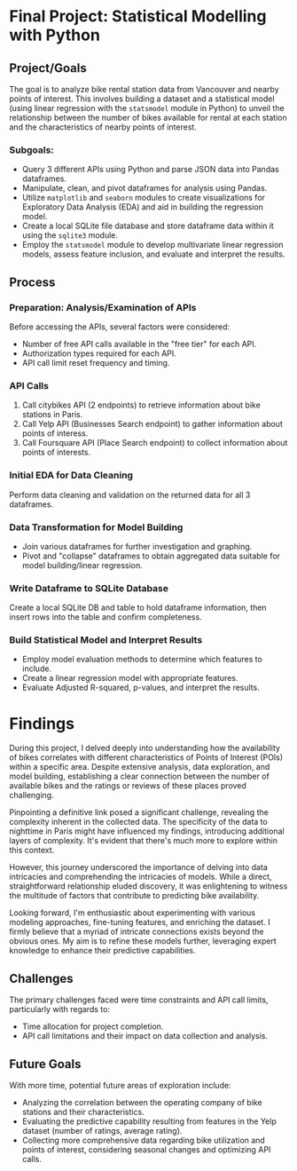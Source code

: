 # Final Project: Statistical Modelling with Python

## Project/Goals

The goal is to analyze bike rental station data from Vancouver and nearby points of interest. This involves building a dataset and a statistical model (using linear regression with the `statsmodel` module in Python) to unveil the relationship between the number of bikes available for rental at each station and the characteristics of nearby points of interest.

### Subgoals:

- Query 3 different APIs using Python and parse JSON data into Pandas dataframes.
- Manipulate, clean, and pivot dataframes for analysis using Pandas.
- Utilize `matplotlib` and `seaborn` modules to create visualizations for Exploratory Data Analysis (EDA) and aid in building the regression model.
- Create a local SQLite file database and store dataframe data within it using the `sqlite3` module.
- Employ the `statsmodel` module to develop multivariate linear regression models, assess feature inclusion, and evaluate and interpret the results.

## Process

### Preparation: Analysis/Examination of APIs

Before accessing the APIs, several factors were considered:
- Number of free API calls available in the "free tier" for each API.
- Authorization types required for each API.
- API call limit reset frequency and timing.

### API Calls

1. Call citybikes API (2 endpoints) to retrieve information about bike stations in Paris.
2. Call Yelp API (Businesses Search endpoint) to gather information about points of interess. 
3. Call Foursquare API (Place Search endpoint) to collect information about points of interests. 

### Initial EDA for Data Cleaning

Perform data cleaning and validation on the returned data for all 3 dataframes.

### Data Transformation for Model Building

- Join various dataframes for further investigation and graphing.
- Pivot and "collapse" dataframes to obtain aggregated data suitable for model building/linear regression.

### Write Dataframe to SQLite Database

Create a local SQLite DB and table to hold dataframe information, then insert rows into the table and confirm completeness.

### Build Statistical Model and Interpret Results

- Employ model evaluation methods to determine which features to include.
- Create a linear regression model with appropriate features.
- Evaluate Adjusted R-squared, p-values, and interpret the results.

# Findings 

During this project, I delved deeply into understanding how the availability of bikes correlates with different characteristics of Points of Interest (POIs) within a specific area. Despite extensive analysis, data exploration, and model building, establishing a clear connection between the number of available bikes and the ratings or reviews of these places proved challenging. 

Pinpointing a definitive link posed a significant challenge, revealing the complexity inherent in the collected data. The specificity of the data to nighttime in Paris might have influenced my findings, introducing additional layers of complexity. It's evident that there's much more to explore within this context.

However, this journey underscored the importance of delving into data intricacies and comprehending the intricacies of models. While a direct, straightforward relationship eluded discovery, it was enlightening to witness the multitude of factors that contribute to predicting bike availability.

Looking forward, I'm enthusiastic about experimenting with various modeling approaches, fine-tuning features, and enriching the dataset. I firmly believe that a myriad of intricate connections exists beyond the obvious ones. My aim is to refine these models further, leveraging expert knowledge to enhance their predictive capabilities.


## Challenges

The primary challenges faced were time constraints and API call limits, particularly with regards to:

- Time allocation for project completion.
- API call limitations and their impact on data collection and analysis.

## Future Goals

With more time, potential future areas of exploration include:

- Analyzing the correlation between the operating company of bike stations and their characteristics.
- Evaluating the predictive capability resulting from features in the Yelp dataset (number of ratings, average rating).
- Collecting more comprehensive data regarding bike utilization and points of interest, considering seasonal changes and optimizing API calls.
